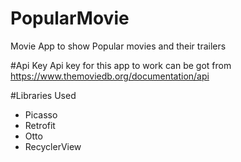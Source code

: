 # PopularMovie
Movie App to show Popular movies and their trailers

#Api Key
Api key for this app to work can be got from https://www.themoviedb.org/documentation/api

#Libraries Used
- Picasso
- Retrofit
- Otto
- RecyclerView

